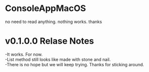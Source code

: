 # ConsoleAppMacOS
no need to read anything.
nothing works.
thanks 
# v0.1.0.0 Relase Notes
-It works. For now.  
-List method still looks like made with stone and nail.  
-There is no hope but we will keep trying. Thanks for sticking around.  

